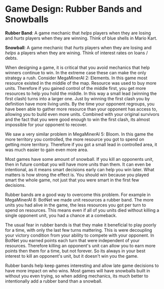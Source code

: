 # Game Design: Rubber Bands and Snowballs

**Rubber Band**: A game mechanic that _helps_ players when they are losing and _hurts_ players when they are winning.  Think of blue shells in Mario Kart.

**Snowball**: A game mechanic that _hurts_ players when they are losing and _helps_ a players when they are wining.  Think of interest rates on loans / debts.

When designing a game, it is critical that you avoid mechanics that help winners continue to win.  In the extreme case these can make the only strategy a rush.  Consider MegaMinerAI 2: Elements.  In this game most resource existed in the middle of the map.  Resource was used to buy more units.  Therefore if you gained control of the middle first, you get more resources to help you hold the middle.  In this way a small lead (winning the first clash) turns into a larger one.  Just by winning the first clash you by definition have more living units.  By the time your opponent regroups, you have been able to gather more resource than your opponent has access to, allowing you to build even more units.  Combined with your original survivors and the fact that you were good enough to win the first clash, its almost impossible for your opponent to recover.

We saw a very similar problem in MegaMinerAI 5: Bloom.  In this game the more territory you controlled, the more resource you got to spend on getting more territory.  Therefore if you got a small lead in controlled area, it was much easier to gain even more area.

Most games have some amount of snowball.  If you kill an opponents unit, then in future combat you will have more units than them.  It can even be intentional, as it means smart decisions early can help you win later.  What matters is how strong the effect is.  You should win because you played smart the whole game, not just that you were smart in the first few decisions.

Rubber bands are a good way to overcome this problem.  For example in MegaMinerAI 8: BotNet we made unit resources a rubber band.  The more units you had alive in the game, the less resources you got per turn to spend on resources.  This means even if all of you units died without killing a single opponent unit, you had a chance at a comeback.

The usual fear in rubber bands is that they make it beneficial to play poorly for a time, with only the last few turns mattering.  This is were decoupling your victory condition from your ability to compete with your opponent.  In BotNet you earned points each turn that were independent of your resources.  Therefore killing an opponent's unit can allow you to earn more points then them for a time, but not forever.  So its always in your best interest to kill an opponent's unit, but it doesn't win you the game.

Rubber bands help keep games interesting and allow late game decisions to have more impact on who wins.  Most games will have snowballs built in without you even trying, so when adding mechanics, its much better to intentionally add a rubber band than a snowball.

